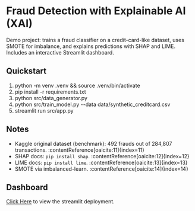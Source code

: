 # Fraud Detection with Explainable AI (XAI)

Demo project: trains a fraud classifier on a credit-card-like dataset, uses SMOTE for imbalance, and explains predictions with SHAP and LIME. Includes an interactive Streamlit dashboard.

## Quickstart
1. python -m venv .venv && source .venv/bin/activate
2. pip install -r requirements.txt
3. python src/data_generator.py
4. python src/train_model.py --data data/synthetic_creditcard.csv
5. streamlit run src/app.py

## Notes
- Kaggle original dataset (benchmark): 492 frauds out of 284,807 transactions. :contentReference[oaicite:11]{index=11}
- SHAP docs: `pip install shap`. :contentReference[oaicite:12]{index=12}
- LIME docs: `pip install lime`. :contentReference[oaicite:13]{index=13}
- SMOTE via imbalanced-learn. :contentReference[oaicite:14]{index=14}

## Dashboard
[Click Here](https://fraud-detection-xai.streamlit.app/) to view the streamlit deployment.
